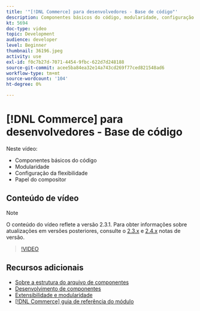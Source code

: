 ```yaml
---
title: '"[!DNL Commerce] para desenvolvedores - Base de código"'
description: Componentes básicos do código, modularidade, configuração de flexibilidade e função do Composer
kt: 5694
doc-type: video
topic: Development
audience: developer
level: Beginner
thumbnail: 36196.jpeg
activity: use
exl-id: f0c7b27d-7071-4454-9fbc-622d7d248188
source-git-commit: acee5ba84ea32e14a743cd269f77ced821548ad6
workflow-type: tm+mt
source-wordcount: '104'
ht-degree: 0%

---
```


# [!DNL Commerce] para desenvolvedores - Base de código

Neste vídeo:

- Componentes básicos do código
- Modularidade
- Configuração da flexibilidade
- Papel do compositor

## Conteúdo de vídeo

>[!NOTE]
>
>O conteúdo do vídeo reflete a versão 2.3.1. Para obter informações sobre atualizações em versões posteriores, consulte o [ 2.3.x](https://devdocs.magento.com/guides/v2.3/release-notes/bk-release-notes.html) e [2.4.x](https://devdocs.magento.com/guides/v2.4/release-notes/bk-release-notes.html) notas de versão.

>[!VIDEO](https://video.tv.adobe.com/v/36196?quality=12&learn=on)

## Recursos adicionais

- [Sobre a estrutura do arquivo de componentes](https://devdocs.magento.com/guides/v2.4/extension-dev-guide/prepare/prepare_file-str.html)
- [Desenvolvimento de componentes](https://devdocs.magento.com/guides/v2.4/extension-dev-guide/module-development.html)
- [Extensibilidade e modularidade](https://devdocs.magento.com/guides/v2.4/architecture/extensibility.html)
- [[!DNL Commerce] guia de referência do módulo](https://devdocs.magento.com/guides/v2.4/mrg/intro.html)
